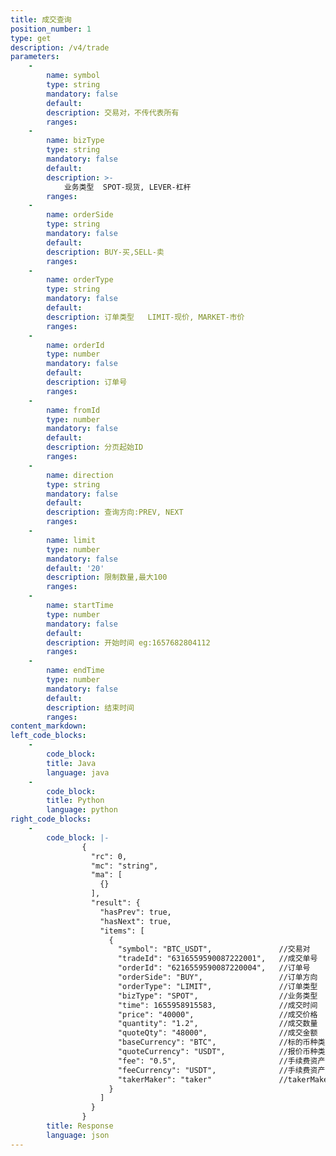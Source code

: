 ```yaml
---
title: 成交查询
position_number: 1
type: get
description: /v4/trade
parameters:
    -
        name: symbol
        type: string
        mandatory: false
        default:
        description: 交易对，不传代表所有
        ranges:
    -
        name: bizType
        type: string
        mandatory: false
        default:
        description: >-
            业务类型  SPOT-现货, LEVER-杠杆
        ranges:
    -
        name: orderSide
        type: string
        mandatory: false
        default:
        description: BUY-买,SELL-卖
        ranges:
    -
        name: orderType
        type: string
        mandatory: false
        default:
        description: 订单类型   LIMIT-现价, MARKET-市价
        ranges:
    -
        name: orderId
        type: number
        mandatory: false
        default:
        description: 订单号
        ranges:
    -
        name: fromId
        type: number
        mandatory: false
        default:
        description: 分页起始ID
        ranges:
    -
        name: direction
        type: string
        mandatory: false
        default:
        description: 查询方向:PREV, NEXT
        ranges:
    -
        name: limit
        type: number
        mandatory: false
        default: '20'
        description: 限制数量,最大100
        ranges:
    -
        name: startTime
        type: number
        mandatory: false
        default:
        description: 开始时间 eg:1657682804112
        ranges:
    -
        name: endTime
        type: number
        mandatory: false
        default:
        description: 结束时间
        ranges:
content_markdown:
left_code_blocks:
    -
        code_block:
        title: Java
        language: java
    -
        code_block:
        title: Python
        language: python
right_code_blocks:
    -
        code_block: |-
                {
                  "rc": 0,
                  "mc": "string",
                  "ma": [
                    {}
                  ],
                  "result": {
                    "hasPrev": true,
                    "hasNext": true,
                    "items": [
                      {
                        "symbol": "BTC_USDT",               //交易对
                        "tradeId": "6316559590087222001",   //成交单号
                        "orderId": "6216559590087220004",   //订单号
                        "orderSide": "BUY",                 //订单方向
                        "orderType": "LIMIT",               //订单类型
                        "bizType": "SPOT",                  //业务类型
                        "time": 1655958915583,              //成交时间
                        "price": "40000",                   //成交价格
                        "quantity": "1.2",                  //成交数量
                        "quoteQty": "48000",                //成交金额
                        "baseCurrency": "BTC",              //标的币种类型
                        "quoteCurrency": "USDT",            //报价币种类型
                        "fee": "0.5",                       //手续费资产金额
                        "feeCurrency": "USDT",              //手续费资产类型
                        "takerMaker": "taker"               //takerMaker
                      }
                    ]
                  }
                }
        title: Response
        language: json
---
```



